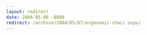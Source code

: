 ```yaml
---
layout: redirect
date: 2004-05-06 -0800
redirect: /archive/2004/05/07/ergonomic-chair.aspx/
---
```

